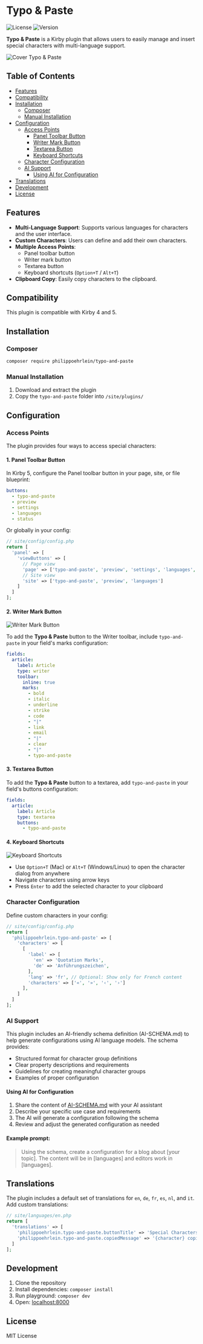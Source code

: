 # Typo & Paste

![License](https://img.shields.io/badge/license-MIT-green)
![Version](https://img.shields.io/badge/version-2.2.5-blue)

**Typo & Paste** is a Kirby plugin that allows users to easily manage and insert special characters with multi-language support.

![Cover Typo & Paste](.github/typo-and-paste-cover.png)

## Table of Contents

- [Features](#features)
- [Compatibility](#compatibility)
- [Installation](#installation)
  - [Composer](#composer)
  - [Manual Installation](#manual-installation)
- [Configuration](#configuration)
  - [Access Points](#access-points)
    - [Panel Toolbar Button](#1-panel-toolbar-button)
    - [Writer Mark Button](#2-writer-mark-button)
    - [Textarea Button](#3-textarea-button)
    - [Keyboard Shortcuts](#4-keyboard-shortcuts)
  - [Character Configuration](#character-configuration)
  - [AI Support](#ai-support)
    - [Using AI for Configuration](#using-ai-for-configuration)
- [Translations](#translations)
- [Development](#development)
- [License](#license)

## Features

- **Multi-Language Support**: Supports various languages for characters and the user interface.
- **Custom Characters**: Users can define and add their own characters.
- **Multiple Access Points**:
  - Panel toolbar button
  - Writer mark button
  - Textarea button
  - Keyboard shortcuts (`Option+T` / `Alt+T`)
- **Clipboard Copy**: Easily copy characters to the clipboard.

## Compatibility

This plugin is compatible with Kirby 4 and 5.

## Installation

### Composer

```bash
composer require philippoehrlein/typo-and-paste
```

### Manual Installation

1. Download and extract the plugin
2. Copy the `typo-and-paste` folder into `/site/plugins/`

## Configuration

### Access Points

The plugin provides four ways to access special characters:

#### 1. Panel Toolbar Button

In Kirby 5, configure the Panel toolbar button in your page, site, or file blueprint:

```yaml
buttons:
  - typo-and-paste
  - preview
  - settings
  - languages
  - status
```

Or globally in your config:

```php
// site/config/config.php
return [
  'panel' => [
    'viewButtons' => [
      // Page view
      'page' => ['typo-and-paste', 'preview', 'settings', 'languages', 'status'],
      // Site view
      'site' => ['typo-and-paste', 'preview', 'languages']
    ]
  ]
];
```

#### 2. Writer Mark Button

![Writer Mark Button](.github/typo-and-paste-mark-button.png)

To add the **Typo & Paste** button to the Writer toolbar, include `typo-and-paste` in your field's marks configuration:

```yaml
fields:
  article:
    label: Article
    type: writer
    toolbar:
      inline: true
      marks:
        - bold
        - italic
        - underline
        - strike
        - code
        - "|"
        - link
        - email
        - "|"
        - clear
        - "|"
        - typo-and-paste
```

#### 3. Textarea Button

To add the **Typo & Paste** button to a textarea, add `typo-and-paste` in your field's buttons configuration:

```yaml
fields:
  article:
    label: Article
    type: textarea
    buttons:
      - typo-and-paste
```

#### 4. Keyboard Shortcuts

![Keyboard Shortcuts](.github/typo-and-paste-dialog.png)

- Use `Option+T` (Mac) or `Alt+T` (Windows/Linux) to open the character dialog from anywhere
- Navigate characters using arrow keys
- Press `Enter` to add the selected character to your clipboard

### Character Configuration

Define custom characters in your config:

```php
// site/config/config.php
return [
  'philippoehrlein.typo-and-paste' => [
    'characters' => [
      [
        'label' => [
          'en' => 'Quotation Marks',
          'de' => 'Anführungszeichen',
        ],
        'lang' => 'fr', // Optional: Show only for French content
        'characters' => ['«', '»', '‹', '›']
      ],
    ]
  ]
];
```

### AI Support

This plugin includes an AI-friendly schema definition (AI-SCHEMA.md) to help generate configurations using AI language models. The schema provides:

- Structured format for character group definitions
- Clear property descriptions and requirements
- Guidelines for creating meaningful character groups
- Examples of proper configuration

#### Using AI for Configuration

1. Share the content of <a href="https://raw.githubusercontent.com/philippoehrlein/typo-and-paste/main/AI-SCHEMA.md" target="_blank">AI-SCHEMA.md</a> with your AI assistant
2. Describe your specific use case and requirements
3. The AI will generate a configuration following the schema
4. Review and adjust the generated configuration as needed

#### Example prompt:

> Using the schema, create a configuration for a blog about [your topic]. The content will be in [languages] and editors work in [languages].

## Translations

The plugin includes a default set of translations for `en`, `de`, `fr`, `es`, `nl`, and `it`.
Add custom translations:

```php
// site/languages/en.php
return [
  'translations' => [
    'philippoehrlein.typo-and-paste.buttonTitle' => 'Special Characters',
    'philippoehrlein.typo-and-paste.copiedMessage' => '{character} copied to clipboard',
  ]
];
```

## Development

1. Clone the repository
2. Install dependencies: `composer install`
3. Run playground: `composer dev`
4. Open: [localhost:8000](http://localhost:8000)

## License

MIT License
